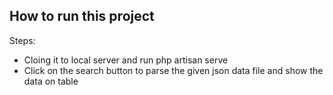 ## How to run this  project

Steps:
 
- Cloing it to local server and run php artisan serve
- Click on the search button to parse the given json data file and show the data on table
